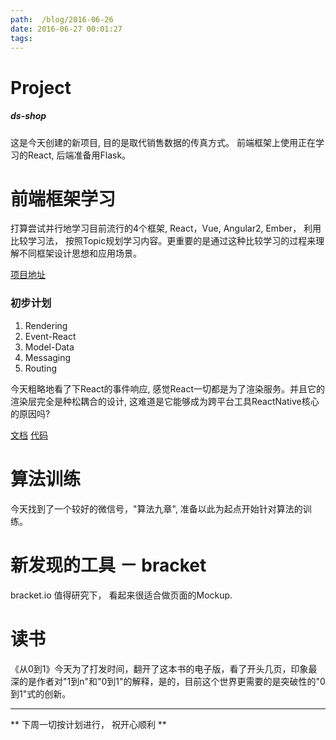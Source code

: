 ```yaml
---
path:  /blog/2016-06-26
date: 2016-06-27 00:01:27
tags:
---
```


Project
===
##### ds-shop
这是今天创建的新项目, 目的是取代销售数据的传真方式。
前端框架上使用正在学习的React, 后端准备用Flask。

前端框架学习
===
打算尝试并行地学习目前流行的4个框架, React，Vue, Angular2, Ember， 利用比较学习法， 按照Topic规划学习内容。更重要的是通过这种比较学习的过程来理解不同框架设计思想和应用场景。

[项目地址](https://github.com/huming0618/learn-VAER)

### 初步计划
1. Rendering
2. Event-React
3. Model-Data
4. Messaging
5. Routing

今天粗略地看了下React的事件响应, 感觉React一切都是为了渲染服务。并且它的渲染层完全是种松耦合的设计, 这难道是它能够成为跨平台工具ReactNative核心的原因吗?

[文档](https://facebook.github.io/react/docs/interactivity-and-dynamic-uis.html) [代码](http://codepen.io/huming0618/pen/mERzvE)

算法训练
=======
今天找到了一个较好的微信号，"算法九章", 准备以此为起点开始针对算法的训练。

新发现的工具 － bracket
=======
bracket.io 值得研究下， 看起来很适合做页面的Mockup.

读书
======
《从0到1》今天为了打发时间，翻开了这本书的电子版，看了开头几页，印象最深的是作者对"1到n"和"0到1"的解释，是的，目前这个世界更需要的是突破性的"0到1"式的创新。

-----

** 下周一切按计划进行， 祝开心顺利 **
